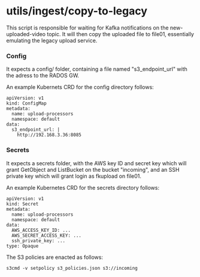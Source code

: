 # utils/ingest/copy-to-legacy

This script is responsible for waiting for Kafka notifications on the
new-uploaded-video topic. It will then copy the uploaded file to file01,
essentially emulating the legacy upload service.

### Config

It expects a config/ folder, containing a file named "s3_endpoint_url" with the
adress to the RADOS GW.

An example Kubernets CRD for the config directory follows:
```
apiVersion: v1
kind: ConfigMap
metadata:
  name: upload-processors
  namespace: default
data:
  s3_endpoint_url: |
    http://192.168.3.36:8085
```

### Secrets

It expects a secrets folder, with the AWS key ID and secret key which will
grant GetObject and ListBucket on the bucket "incoming", and an SSH private key
which will grant login as fkupload on file01.

An example Kubernetes CRD for the secrets directory follows:

```
apiVersion: v1
kind: Secret
metadata:
  name: upload-processors
  namespace: default
data:
  AWS_ACCESS_KEY_ID: ...
  AWS_SECRET_ACCESS_KEY: ...
  ssh_private_key: ...
type: Opaque
```

The S3 policies are enacted as follows:

```
s3cmd -v setpolicy s3_policies.json s3://incoming
```

